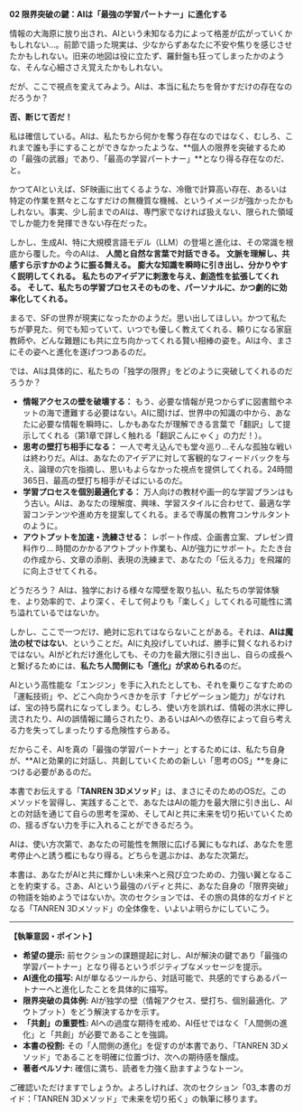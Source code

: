 **02 限界突破の鍵：AIは「最強の学習パートナー」に進化する**

情報の大海原に放り出され、AIという未知なる力によって格差が広がっていくかもしれない…。前節で語った現実は、少なからずあなたに不安や焦りを感じさせたかもしれない。旧来の地図は役に立たず、羅針盤も狂ってしまったかのような、そんな心細ささえ覚えたかもしれない。

だが、ここで視点を変えてみよう。AIは、本当に私たちを脅かすだけの存在なのだろうか？

**否、断じて否だ！**

私は確信している。AIは、私たちから何かを奪う存在なのではなく、むしろ、これまで誰も手にすることができなかったような、**個人の限界を突破するための「最強の武器」であり、「最高の学習パートナー」**となり得る存在なのだ、と。

かつてAIといえば、SF映画に出てくるような、冷徹で計算高い存在、あるいは特定の作業を黙々とこなすだけの無機質な機械、というイメージが強かったかもしれない。事実、少し前までのAIは、専門家でなければ扱えない、限られた領域でしか能力を発揮できない存在だった。

しかし、生成AI、特に大規模言語モデル（LLM）の登場と進化は、その常識を根底から覆した。今のAIは、
**人間と自然な言葉で対話できる。**
**文脈を理解し、共感すら示すかのように振る舞える。**
**膨大な知識を瞬時に引き出し、分かりやすく説明してくれる。**
**私たちのアイデアに刺激を与え、創造性を拡張してくれる。**
**そして、私たちの学習プロセスそのものを、パーソナルに、かつ劇的に効率化してくれる。**

まるで、SFの世界が現実になったかのようだ。思い出してほしい。かつて私たちが夢見た、何でも知っていて、いつでも優しく教えてくれる、頼りになる家庭教師や、どんな難題にも共に立ち向かってくれる賢い相棒の姿を。AIは今、まさにその姿へと進化を遂げつつあるのだ。

では、AIは具体的に、私たちの「独学の限界」をどのように突破してくれるのだろうか？

*   **情報アクセスの壁を破壊する：** もう、必要な情報が見つからずに図書館やネットの海で遭難する必要はない。AIに聞けば、世界中の知識の中から、あなたに必要な情報を瞬時に、しかもあなたが理解できる言葉で「翻訳」して提示してくれる（第1章で詳しく触れる「翻訳こんにゃく」の力だ！）。
*   **思考の壁打ち相手になる：** 一人で考え込んでも堂々巡り…そんな孤独な戦いは終わりだ。AIは、あなたのアイデアに対して客観的なフィードバックを与え、論理の穴を指摘し、思いもよらなかった視点を提供してくれる。24時間365日、最高の壁打ち相手がそばにいるのだ。
*   **学習プロセスを個別最適化する：** 万人向けの教材や画一的な学習プランはもう古い。AIは、あなたの理解度、興味、学習スタイルに合わせて、最適な学習コンテンツや進め方を提案してくれる。まるで専属の教育コンサルタントのように。
*   **アウトプットを加速・洗練させる：** レポート作成、企画書立案、プレゼン資料作り… 時間のかかるアウトプット作業も、AIが強力にサポート。たたき台の作成から、文章の添削、表現の洗練まで、あなたの「伝える力」を飛躍的に向上させてくれる。

どうだろう？ AIは、独学における様々な障壁を取り払い、私たちの学習体験を、より効率的で、より深く、そして何よりも「楽しく」してくれる可能性に満ち溢れているではないか。

しかし、ここで一つだけ、絶対に忘れてはならないことがある。それは、**AIは魔法の杖ではない**、ということだ。AIに丸投げしていれば、勝手に賢くなれるわけではない。AIがどれだけ進化しても、その力を最大限に引き出し、自らの成長へと繋げるためには、**私たち人間側にも「進化」が求められる**のだ。

AIという高性能な「エンジン」を手に入れたとしても、それを乗りこなすための「運転技術」や、どこへ向かうべきかを示す「ナビゲーション能力」がなければ、宝の持ち腐れになってしまう。むしろ、使い方を誤れば、情報の洪水に押し流されたり、AIの誤情報に踊らされたり、あるいはAIへの依存によって自ら考える力を失ってしまったりする危険性すらある。

だからこそ、AIを真の「最強の学習パートナー」とするためには、私たち自身が、**AIと効果的に対話し、共創していくための新しい「思考のOS」**を身につける必要があるのだ。

本書でお伝えする「**TANREN 3Dメソッド**」は、まさにそのためのOSだ。このメソッドを習得し、実践することで、あなたはAIの能力を最大限に引き出し、AIとの対話を通じて自らの思考を深め、そしてAIと共に未来を切り拓いていくための、揺るぎない力を手に入れることができるだろう。

AIは、使い方次第で、あなたの可能性を無限に広げる翼にもなれば、あなたを思考停止へと誘う檻にもなり得る。どちらを選ぶかは、あなた次第だ。

本書は、あなたがAIと共に輝かしい未来へと飛び立つための、力強い翼となることを約束する。さあ、AIという最強のバディと共に、あなた自身の「限界突破」の物語を始めようではないか。次のセクションでは、その旅の具体的なガイドとなる「TANREN 3Dメソッド」の全体像を、いよいよ明らかにしていこう。

---

**【執筆意図・ポイント】**

*   **希望の提示:** 前セクションの課題提起に対し、AIが解決の鍵であり「最強の学習パートナー」となり得るというポジティブなメッセージを提示。
*   **AI進化の描写:** AIが単なるツールから、対話可能で、共感的ですらあるパートナーへと進化したことを具体的に描写。
*   **限界突破の具体例:** AIが独学の壁（情報アクセス、壁打ち、個別最適化、アウトプット）をどう解決するかを示す。
*   **「共創」の重要性:** AIへの過度な期待を戒め、AI任せではなく「人間側の進化」と「共創」が必要であることを強調。
*   **本書の役割:** その「人間側の進化」を促すのが本書であり、「TANREN 3Dメソッド」であることを明確に位置づけ、次への期待感を醸成。
*   **著者ペルソナ:** 確信に満ち、読者を力強く励ますようなトーン。

ご確認いただけますでしょうか。よろしければ、次のセクション「03_本書のガイド：「TANREN 3Dメソッド」で未来を切り拓く」の執筆に移ります。